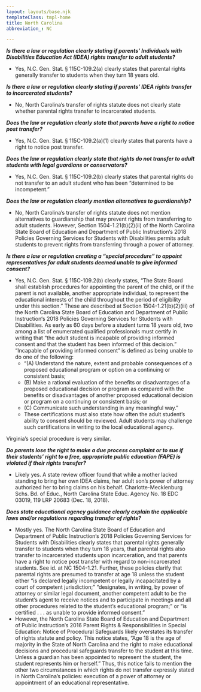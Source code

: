 ```yaml
---
layout: layouts/base.njk
templateClass: tmpl-home
title: North Carolina
abbreviation_: NC

---
```

**_Is there a law or regulation clearly stating if parents’ Individuals with Disabilities Education Act (IDEA) rights transfer to adult students?_**

* Yes, N.C. Gen. Stat. § 115C-109.2(a) clearly states that parental rights generally transfer to students when they turn 18 years old.

**_Is there a law or regulation clearly stating if parents’ IDEA rights transfer to incarcerated students?_**

* No, North Carolina’s transfer of rights statute does not clearly state whether parental rights transfer to incarcerated students.

**_Does the law or regulation clearly state that parents have a right to notice post transfer?_**

* Yes, N.C. Gen. Stat. § 115C-109.2(a)(1) clearly states that parents have a right to notice post transfer.

**_Does the law or regulation clearly state that rights do not transfer to adult students with legal guardians or conservators?_**

* Yes, N.C. Gen. Stat. § 115C-109.2(b) clearly states that parental rights do not transfer to an adult student who has been “determined to be incompetent.”

**_Does the law or regulation clearly mention alternatives to guardianship?_**

* No, North Carolina’s transfer of rights statute does not mention alternatives to guardianship that may prevent rights from transferring to adult students. However, Section 1504-1.21(b)(2)(ii) of the North Carolina State Board of Education and Department of Public Instruction‘s 2018 Policies Governing Services for Students with Disabilities permits adult students to prevent rights from transferring through a power of attorney.

**_Is there a law or regulation creating a “special procedure” to appoint representatives for adult students deemed unable to give informed consent?_**

* Yes, N.C. Gen. Stat. § 115C-109.2(b) clearly states, “The State Board shall establish procedures for appointing the parent of the child, or if the parent is not available, another appropriate individual, to represent the educational interests of the child throughout the period of eligibility under this section.” These are described at Section 1504-1.21(b)(2)(iii) of the North Carolina State Board of Education and Department of Public Instruction‘s 2018 Policies Governing Services for Students with Disabilities. As early as 60 days before a student turns 18 years old, two among a list of enumerated qualified professionals must certify in writing that “the adult student is incapable of providing informed consent and that the student has been informed of this decision.” “Incapable of providing informed consent” is defined as being unable to do one of the following:
  * “(A) Understand the nature, extent and probable consequences of a proposed educational program or option on a continuing or consistent basis;
  * (B) Make a rational evaluation of the benefits or disadvantages of a proposed educational decision or program as compared with the benefits or disadvantages of another proposed educational decision or program on a continuing or consistent basis; or
  * (C) Communicate such understanding in any meaningful way.”
  * These certifications must also state how often the adult student’s ability to consent should be reviewed. Adult students may challenge such certifications in writing to the local educational agency.

Virginia’s special procedure is very similar.

**_Do parents lose the right to make a due process complaint or to sue if their students’ right to a free, appropriate public education (FAPE) is violated if their rights transfer?_**

* Likely yes. A state review officer found that while a mother lacked standing to bring her own IDEA claims, her adult son’s power of attorney authorized her to bring claims on his behalf. Charlotte-Mecklenburg Schs. Bd. of Educ., North Carolina State Educ. Agency No. 18 EDC 03019, 119 LRP 20683 (Dec. 18, 2018).

**_Does state educational agency guidance clearly explain the applicable laws and/or regulations regarding transfer of rights?_**

* Mostly yes. The North Carolina State Board of Education and Department of Public Instruction‘s 2018 Policies Governing Services for Students with Disabilities clearly states that parental rights generally transfer to students when they turn 18 years, that parental rights also transfer to incarcerated students upon incarceration, and that parents have a right to notice post transfer with regard to non-incarcerated students. See id. at NC 1504-1.21. Further, these policies clarify that parental rights are presumed to transfer at age 18 unless the student either “is declared legally incompetent or legally incapacitated by a court of competent jurisdiction;” “designates, in writing, by power of attorney or similar legal document, another competent adult to be the student’s agent to receive notices and to participate in meetings and all other procedures related to the student’s educational program;” or “is certified . . . as unable to provide informed consent.”
* However, the North Carolina State Board of Education and Department of Public Instruction‘s 2016 Parent Rights & Responsibilities in Special Education: Notice of Procedural Safeguards likely overstates its transfer of rights statute and policy. This notice states, “Age 18 is the age of majority in the State of North Carolina and the right to make educational decisions and procedural safeguards transfer to the student at this time. Unless a guardian has been appointed to represent the student, the student represents him or herself.” Thus, this notice fails to mention the other two circumstances in which rights do not transfer expressly stated in North Carolina’s policies: execution of a power of attorney or appointment of an educational representative.